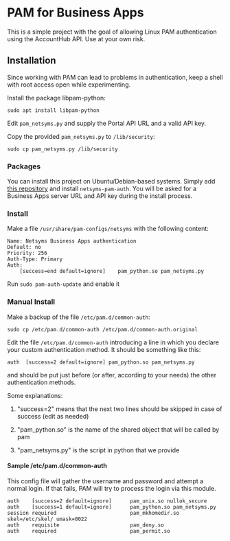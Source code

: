 # PAM for Business Apps
This is a simple project with the goal of allowing Linux PAM authentication using the AccountHub API.  Use at your own risk.


## Installation

Since working with PAM can lead to problems in authentication, keep a
shell with root access open while experimenting.

Install the package libpam-python:

    sudo apt install libpam-python
    
Edit `pam_netsyms.py` and supply the Portal API URL and a valid API key.
    
Copy the provided `pam_netsyms.py` to `/lib/security`:

    sudo cp pam_netsyms.py /lib/security 
    
### Packages

You can install this project on Ubuntu/Debian-based systems.  Simply add [this repository](https://repo.netsyms.com/) and install `netsyms-pam-auth`.  You will be asked for a Business Apps server URL and API key during the install process.

### Install

Make a file `/usr/share/pam-configs/netsyms` with the following content:

	Name: Netsyms Business Apps authentication
	Default: no
	Priority: 256
	Auth-Type: Primary
	Auth:
		[success=end default=ignore]    pam_python.so pam_netsyms.py
		
Run `sudo pam-auth-update` and enable it

### Manual Install

Make a backup of the file `/etc/pam.d/common-auth`:

    sudo cp /etc/pam.d/common-auth /etc/pam.d/common-auth.original
    
Edit the file `/etc/pam.d/common-auth` introducing a line in which you
declare your custom authentication method. It should be something like
this:

    auth  [success=2 default=ignore] pam_python.so pam_netsyms.py

and should be put just before (or after, according to your needs) the
other authentication methods.

Some explanations:

1. "success=2" means that the next two lines should be skipped in case of success (edit as needed)

2. "pam_python.so" is the name of the shared object that will be called by pam

3. "pam_netsyms.py" is the script in python that we provide

#### Sample /etc/pam.d/common-auth

This config file will gather the username and password and attempt a normal login.  If that fails, PAM will try to process the login via this module.

    auth    [success=2 default=ignore]      pam_unix.so nullok_secure
    auth    [success=1 default=ignore]      pam_python.so pam_netsyms.py
    session required                        pam_mkhomedir.so skel=/etc/skel/ umask=0022
    auth    requisite                       pam_deny.so
    auth    required                        pam_permit.so
